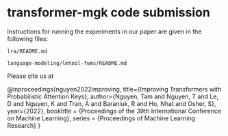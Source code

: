 # transformer-mgk code submission
Instructions for running the experiments in our paper are given in the following files:

```
lra/README.md

language-modeling/lmtool-fwms/README.md
```

Please cite us at

@inproceedings{nguyen2022improving,
  title={Improving Transformers with Probabilistic Attention Keys},
  author={Nguyen, Tam and Nguyen, T and Le, D and Nguyen, K and Tran, A and Baraniuk, R and Ho, Nhat and Osher, S},
  year={2022},
  booktitle = 	 {Proceedings of the 39th International Conference on Machine Learning},
  series = 	 {Proceedings of Machine Learning Research}
}

